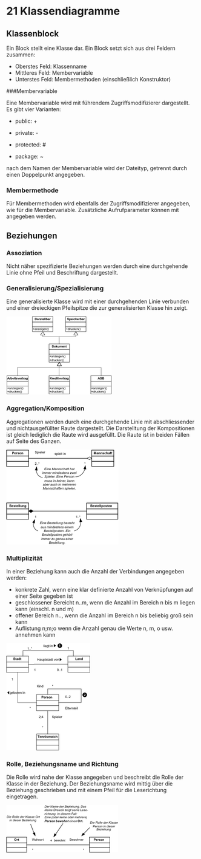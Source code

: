 # 21 Klassendiagramme

## Klassenblock

Ein Block stellt eine Klasse dar. Ein Block setzt sich aus drei Feldern zusammen: 

- Oberstes Feld: Klassenname
- Mittleres Feld: Membervariable
- Unterstes Feld: Membermethoden (einschließlich Konstruktor)

###Membervariable

Eine Membervariable wird mit führendem Zugriffsmodifizierer dargestellt. Es gibt vier Varianten:

- public: +

- private: -

- protected: #

- package: ~


nach dem Namen der Membervariable wird der Dateityp, getrennt durch einen Doppelpunkt angegeben.

### Membermethode

Für Membermethoden wird ebenfalls der Zugriffsmodifizierer angegeben, wie für die Membervariable. Zusätzliche Aufrufparameter können mit angegeben werden.

## Beziehungen

### Assoziation

Nicht näher spezifizierte Beziehungen werden durch eine durchgehende Linie ohne Pfeil und Beschriftung dargestellt.

### Generalisierung/Spezialisierung

Eine generalisierte Klasse wird mit einer durchgehenden Linie verbunden und einer dreieckigen Pfeilspitze die zur generalisierten Klasse hin zeigt.

![Vererbung](software-entwicklung/Java/bilder/Klassendiagr_04.gif "Vererbung")

### Aggregation/Komposition

Aggregationen werden durch eine durchgehende Linie mit abschliessender und nichtausgefüllter Raute dargestellt. Die Darstelltung der Kompositionen ist gleich lediglich die Raute wird ausgefüllt. Die Raute ist in beiden Fällen auf Seite des Ganzen.


![Aggregation/Komposition](software-entwicklung/Java/bilder/Klassendiagr_03.gif "Aggregation/Komposition")

### Multiplizität

In einer Beziehung kann auch die Anzahl der Verbindungen angegeben werden:

- konkrete Zahl, wenn eine klar definierte Anzahl von Verknüpfungen auf einer Seite gegeben ist
- geschlossener Bereicht n..m, wenn die Anzahl im Bereich n bis m liegen kann (einschl. n und m)
- offener Bereich n.., wenn die Anzahl im Bereich n bis beliebig groß sein kann
- Auflistung n;m;o wenn die Anzahl genau die Werte n, m, o usw. annehmen kann


![Multiplizität](software-entwicklung/Java/bilder/Klassendiagr_02.gif "Multiplizität")

### Rolle, Beziehungsname und Richtung

Die Rolle wird nahe der Klasse angegeben und beschreibt die Rolle der Klasse in der Beziehung. Der Beziehungsname wird mittig über die Beziehung geschrieben und mit einem Pfeil für die Leserichtung eingetragen.

![Rolle, Beziehungsname und Richtung](software-entwicklung/Java/bilder/Klassendiagr_01.gif "Rolle, Beziehungsname und Richtung")


